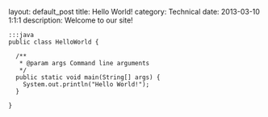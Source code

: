 layout: default_post
title: Hello World!
category: Technical
date: 2013-03-10 1:1:1
description: Welcome to our site!

	:::java
	public class HelloWorld {

	  /**
	   * @param args Command line arguments
	   */
	  public static void main(String[] args) {
	    System.out.println("Hello World!");
	  }

	}